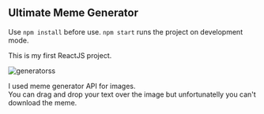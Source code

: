 ## Ultimate Meme Generator
Use ``npm install`` before use.
``npm start`` runs the project on development mode.

This is my first ReactJS project.

![generatorss](https://user-images.githubusercontent.com/45670152/98152849-640e4b80-1ee3-11eb-864b-c410b5355280.png)

I used meme generator API for images.<br>
You can drag and drop your text over the image but unfortunatelly you can't download the meme.
